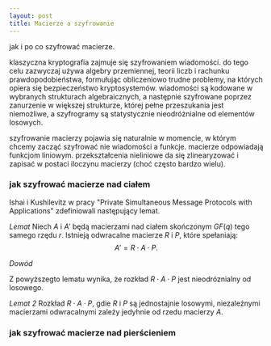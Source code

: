 ```yaml
---
layout: post
title: Macierze a szyfrowanie
---
```


jak i po co szyfrować macierze.

klaszyczna kryptografia zajmuje się szyfrowaniem wiadomości.
do tego celu zazwyczaj używa algebry przemiennej, teorii liczb i rachunku prawdopodobieństwa,
formułując obliczeniowo trudne problemy, na których opiera się bezpieczeństwo kryptosystemów.
wiadomości są kodowane w wybranych strukturach algebraicznych, a następnie szyfrowane poprzez
zanurzenie w większej strukturze, której pełne przeszukania jest niemożliwe, a szyfrogramy są
statystycznie nieodróżnialne od elementów losowych.

szyfrowanie macierzy pojawia się naturalnie w momencie, w którym chcemy zacząć szyfrować nie wiadomości
a funkcje. macierze odpowiadają funkcjom liniowym. przekształcenia nieliniowe da się zlinearyzować i zapisać
w postaci iloczynu macierzy (choć często bardzo wielu).

### jak szyfrować macierze nad ciałem

Ishai i Kushilevitz w pracy "Private Simultaneous Message Protocols with Applications" zdefiniowali następujący lemat.

_Lemat_ Niech $A$ i $A'$ będą macierzami nad ciałem skończonym $GF(q)$ tego samego rzędu $r$. Istnieją odwracalne macierze
$R$ i $P$, które spełaniają:
$$ A' = R \cdot A \cdot P. $$  

_Dowód_

Z powyższegto lematu wynika, że rozkład $R \cdot A \cdot P$ jest nieodróznialny od losowego.

_Lemat 2_ Rozkład $R \cdot A \cdot P$, gdie $R$ i $P$ są jednostajnie losowymi, niezależnymi macierzami odwracalnymi
zależy jedyhnie od rzedu macierzy $A$.

### jak szyfrować macierze nad pierścieniem
